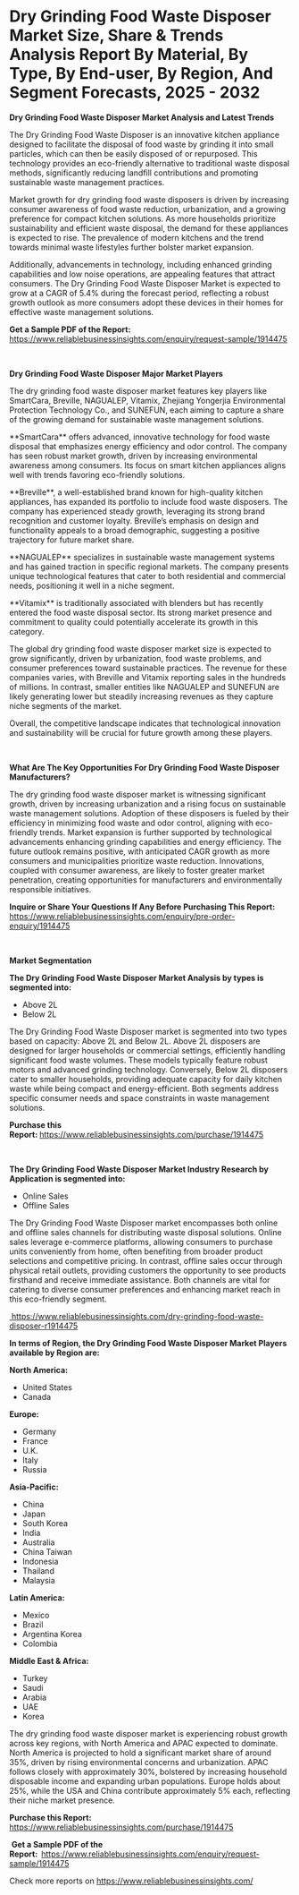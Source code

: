 <p><h1>Dry Grinding Food Waste Disposer Market Size, Share & Trends Analysis Report By Material, By Type, By End-user, By Region, And Segment Forecasts, 2025 - 2032</h1></p><p><strong>Dry Grinding Food Waste Disposer Market Analysis and Latest Trends</strong></p>
<p><p>The Dry Grinding Food Waste Disposer is an innovative kitchen appliance designed to facilitate the disposal of food waste by grinding it into small particles, which can then be easily disposed of or repurposed. This technology provides an eco-friendly alternative to traditional waste disposal methods, significantly reducing landfill contributions and promoting sustainable waste management practices.</p><p>Market growth for dry grinding food waste disposers is driven by increasing consumer awareness of food waste reduction, urbanization, and a growing preference for compact kitchen solutions. As more households prioritize sustainability and efficient waste disposal, the demand for these appliances is expected to rise. The prevalence of modern kitchens and the trend towards minimal waste lifestyles further bolster market expansion.</p><p>Additionally, advancements in technology, including enhanced grinding capabilities and low noise operations, are appealing features that attract consumers. The Dry Grinding Food Waste Disposer Market is expected to grow at a CAGR of 5.4% during the forecast period, reflecting a robust growth outlook as more consumers adopt these devices in their homes for effective waste management solutions.</p></p>
<p><strong>Get a Sample PDF of the Report:&nbsp;</strong> <a href="https://www.reliablebusinessinsights.com/enquiry/request-sample/1914475?utm_campaign=2099&utm_medium=2&utm_source=Github&utm_content=ia&utm_term=10022025&utm_id=dry-grinding-food-waste-disposer">https://www.reliablebusinessinsights.com/enquiry/request-sample/1914475</a></p>
<p>&nbsp;</p>
<p><strong>Dry Grinding Food Waste Disposer Major Market Players</strong></p>
<p><p>The dry grinding food waste disposer market features key players like SmartCara, Breville, NAGUALEP, Vitamix, Zhejiang Yongerjia Environmental Protection Technology Co., and SUNEFUN, each aiming to capture a share of the growing demand for sustainable waste management solutions.</p><p>**SmartCara** offers advanced, innovative technology for food waste disposal that emphasizes energy efficiency and odor control. The company has seen robust market growth, driven by increasing environmental awareness among consumers. Its focus on smart kitchen appliances aligns well with trends favoring eco-friendly solutions.</p><p>**Breville**, a well-established brand known for high-quality kitchen appliances, has expanded its portfolio to include food waste disposers. The company has experienced steady growth, leveraging its strong brand recognition and customer loyalty. Breville’s emphasis on design and functionality appeals to a broad demographic, suggesting a positive trajectory for future market share.</p><p>**NAGUALEP** specializes in sustainable waste management systems and has gained traction in specific regional markets. The company presents unique technological features that cater to both residential and commercial needs, positioning it well in a niche segment. </p><p>**Vitamix** is traditionally associated with blenders but has recently entered the food waste disposal sector. Its strong market presence and commitment to quality could potentially accelerate its growth in this category.</p><p>The global dry grinding food waste disposer market size is expected to grow significantly, driven by urbanization, food waste problems, and consumer preferences toward sustainable practices. The revenue for these companies varies, with Breville and Vitamix reporting sales in the hundreds of millions. In contrast, smaller entities like NAGUALEP and SUNEFUN are likely generating lower but steadily increasing revenues as they capture niche segments of the market.</p><p>Overall, the competitive landscape indicates that technological innovation and sustainability will be crucial for future growth among these players.</p></p>
<p>&nbsp;</p>
<p><strong>What Are The Key Opportunities For Dry Grinding Food Waste Disposer Manufacturers?</strong></p>
<p><p>The dry grinding food waste disposer market is witnessing significant growth, driven by increasing urbanization and a rising focus on sustainable waste management solutions. Adoption of these disposers is fueled by their efficiency in minimizing food waste and odor control, aligning with eco-friendly trends. Market expansion is further supported by technological advancements enhancing grinding capabilities and energy efficiency. The future outlook remains positive, with anticipated CAGR growth as more consumers and municipalities prioritize waste reduction. Innovations, coupled with consumer awareness, are likely to foster greater market penetration, creating opportunities for manufacturers and environmentally responsible initiatives.</p></p>
<p><strong>Inquire or Share Your Questions If Any Before Purchasing This Report:</strong> <a href="https://www.reliablebusinessinsights.com/enquiry/pre-order-enquiry/1914475?utm_campaign=2099&utm_medium=2&utm_source=Github&utm_content=ia&utm_term=10022025&utm_id=dry-grinding-food-waste-disposer">https://www.reliablebusinessinsights.com/enquiry/pre-order-enquiry/1914475</a></p>
<p>&nbsp;</p>
<p><strong>Market Segmentation</strong></p>
<p><strong>The Dry Grinding Food Waste Disposer Market Analysis by types is segmented into:</strong></p>
<p><ul><li>Above 2L</li><li>Below 2L</li></ul></p>
<p><p>The Dry Grinding Food Waste Disposer market is segmented into two types based on capacity: Above 2L and Below 2L. Above 2L disposers are designed for larger households or commercial settings, efficiently handling significant food waste volumes. These models typically feature robust motors and advanced grinding technology. Conversely, Below 2L disposers cater to smaller households, providing adequate capacity for daily kitchen waste while being compact and energy-efficient. Both segments address specific consumer needs and space constraints in waste management solutions.</p></p>
<p><strong>Purchase this Report:&nbsp;</strong><a href="https://www.reliablebusinessinsights.com/purchase/1914475?utm_campaign=2099&utm_medium=2&utm_source=Github&utm_content=ia&utm_term=10022025&utm_id=dry-grinding-food-waste-disposer">https://www.reliablebusinessinsights.com/purchase/1914475</a></p>
<p>&nbsp;</p>
<p><strong>The Dry Grinding Food Waste Disposer Market Industry Research by Application is segmented into:</strong></p>
<p><ul><li>Online Sales</li><li>Offline Sales</li></ul></p>
<p><p>The Dry Grinding Food Waste Disposer market encompasses both online and offline sales channels for distributing waste disposal solutions. Online sales leverage e-commerce platforms, allowing consumers to purchase units conveniently from home, often benefiting from broader product selections and competitive pricing. In contrast, offline sales occur through physical retail outlets, providing customers the opportunity to see products firsthand and receive immediate assistance. Both channels are vital for catering to diverse consumer preferences and enhancing market reach in this eco-friendly segment.</p></p>
<p><a href="https://www.reliablebusinessinsights.com/dry-grinding-food-waste-disposer-r1914475?utm_campaign=2099&utm_medium=2&utm_source=Github&utm_content=ia&utm_term=10022025&utm_id=dry-grinding-food-waste-disposer">&nbsp;https://www.reliablebusinessinsights.com/dry-grinding-food-waste-disposer-r1914475</a></p>
<p><strong>In terms of Region, the Dry Grinding Food Waste Disposer Market Players available by Region are:</strong></p>
<p>
    <p> <strong> North America: </strong>
        <ul>
            <li>United States</li>
            <li>Canada</li>
        </ul>
        </p> 
    <p> <strong> Europe: </strong>
        <ul>
            <li>Germany</li>
            <li>France</li>
            <li>U.K.</li>
            <li>Italy</li>
            <li>Russia</li>
        </ul>
        </p> 
    <p> <strong> Asia-Pacific: </strong>
        <ul>
            <li>China</li>
            <li>Japan</li>
            <li>South Korea</li>
            <li>India</li>
            <li>Australia</li>
            <li>China Taiwan</li>
            <li>Indonesia</li>
            <li>Thailand</li>
            <li>Malaysia</li>
        </ul>
        </p> 
    <p> <strong> Latin America: </strong>
        <ul>
            <li>Mexico</li>
            <li>Brazil</li>
            <li>Argentina Korea</li>
            <li>Colombia</li>
        </ul>
        </p> 
    <p> <strong> Middle East & Africa: </strong>
        <ul>
            <li>Turkey</li>
            <li>Saudi</li>
            <li>Arabia</li>
            <li>UAE</li>
            <li>Korea</li>
        </ul>
    </p>
    </p>
<p><p>The dry grinding food waste disposer market is experiencing robust growth across key regions, with North America and APAC expected to dominate. North America is projected to hold a significant market share of around 35%, driven by rising environmental concerns and urbanization. APAC follows closely with approximately 30%, bolstered by increasing household disposable income and expanding urban populations. Europe holds about 25%, while the USA and China contribute approximately 5% each, reflecting their niche market presence.</p></p>
<p><strong>Purchase this Report: </strong><a href="https://www.reliablebusinessinsights.com/purchase/1914475?utm_campaign=2099&utm_medium=2&utm_source=Github&utm_content=ia&utm_term=10022025&utm_id=dry-grinding-food-waste-disposer">https://www.reliablebusinessinsights.com/purchase/1914475</a></p>
<p>&nbsp;<strong>Get a Sample PDF of the Report:&nbsp;&nbsp;</strong><a href="https://www.reliablebusinessinsights.com/enquiry/request-sample/1914475?utm_campaign=2099&utm_medium=2&utm_source=Github&utm_content=ia&utm_term=10022025&utm_id=dry-grinding-food-waste-disposer">https://www.reliablebusinessinsights.com/enquiry/request-sample/1914475</a></p>
<p><strong></strong></p>
<p>Check more reports on <a href="https://www.reliablebusinessinsights.com/?utm_campaign=2099&utm_medium=2&utm_source=Github&utm_content=ia&utm_term=10022025&utm_id=dry-grinding-food-waste-disposer">https://www.reliablebusinessinsights.com/</a></p>